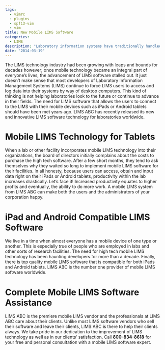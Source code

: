 ```yaml
---
tags:
  - vimrc
  - plugins
  - spf13-vim
  - vim
title: New Mobile LIMS Software
categories:
  - LIMS
description: "Laboratory information systems have traditionally handled only the management and "
date: "2014-03-19"
---
```


The LIMS technology industry had been growing with leaps and bounds for decades however; once mobile technology became an integral part of everyone’s lives, the advancement of LIMS software stalled out. It just doesn’t make sense that most developers of Laboratory Information Management Systems (LIMS) continue to force LIMS users to access and log data into their systems by way of desktop computers. This kind of thinking is not helping laboratories look to the future or continue to advance in their fields. The need for LIMS software that allows the users to connect to the LIMS with their mobile devices such as iPads or Android tablets should have been met years ago. LIMS ABC has recently released its new and innovative LIMS software technology for laboratories worldwide.

 

# Mobile LIMS Technology for Tablets

When a lab or other facility incorporates mobile LIMS technology into their organizations, the board of directors initially complains about the costs to purchase the high tech software. After a few short months, they tend to ask themselves why they waited so long to implement mobile LIMS software for their facilities. In all honesty, because users can access, obtain and input data right on their iPads or Android tablets, productivity within the lab increases drastically. Let’s face it! Increased productivity equates to higher profits and eventually, the ability to do more work. A mobile LIMS system from LIMS ABC can make both the users and the administrators of your corporation happy.

# iPad and Android Compatible LIMS Software

We live in a time when almost everyone has a mobile device of one type or another. This is especially true of people who are employed in labs and other sorts of research facilities. The need for high tech mobile LIMS technology has been haunting developers for more than a decade. Finally, there is top quality mobile LIMS software that is compatible for both iPads and Android tablets. LIMS ABC is the number one provider of mobile LIMS software worldwide.

# Complete Mobile LIMS Software Assistance

LIMS ABC is the premiere mobile LIMS vendor and the professionals at LIMS ABC care about their clients. Unlike most LIMS software vendors who sell their software and leave their clients, LIMS ABC is there to help their clients always. We take pride in our dedication to the improvement of LIMS technology as well as in our clients’ satisfaction. Call **800-834-8618** for your free and personal consultation with a mobile LIMS software expert.